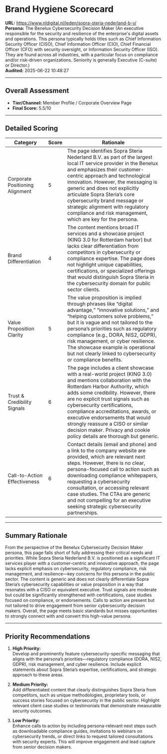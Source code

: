 # Brand Hygiene Scorecard

**URL:** https://www.nldigital.nl/leden/sopra-steria-nederland-b-v/  
**Persona:** The Benelux Cybersecurity Decision Maker (An executive responsible for the security and resilience of the enterprise's digital assets and operations. This persona typically holds titles such as Chief Information Security Officer (CISO), Chief Information Officer (CIO), Chief Financial Officer (CFO) with security oversight, or Information Security Officer (ISO). They are found across all industries, with a particular focus on compliance and/or risk-driven organizations. Seniority is generally Executive (C-suite) or Director.)  
**Audited:** 2025-06-22 10:48:27  

---

## Overall Assessment

- **Tier/Channel:** Member Profile / Corporate Overview Page  
- **Final Score:** 5.5/10  

---

## Detailed Scoring

| Category                    | Score | Rationale                                                                                                                                                                                                                                                                                                                                                           |
|-----------------------------|-------|--------------------------------------------------------------------------------------------------------------------------------------------------------------------------------------------------------------------------------------------------------------------------------------------------------------------------------------------------------------------|
| Corporate Positioning Alignment | 5     | The page identifies Sopra Steria Nederland B.V. as part of the largest local IT service provider in the Benelux and emphasizes their customer-centric approach and technological innovation. However, the messaging is generic and does not explicitly articulate Sopra Steria’s core cybersecurity brand message or strategic alignment with regulatory compliance and risk management, which are key for the persona. |
| Brand Differentiation         | 4     | The content mentions broad IT services and a showcase project (KING 3.0 for Rotterdam harbor) but lacks clear differentiation from competitors in cybersecurity or compliance expertise. The page does not highlight unique capabilities, certifications, or specialized offerings that would distinguish Sopra Steria in the cybersecurity domain for public sector clients.                                                     |
| Value Proposition Clarity    | 5     | The value proposition is implied through phrases like “digital advantage,” “innovative solutions,” and “helping customers solve problems,” but it is vague and not tailored to the persona’s priorities such as regulatory compliance (e.g., DORA, NIS2, GDPR), risk management, or cyber resilience. The showcase example is operational but not clearly linked to cybersecurity or compliance benefits.                              |
| Trust & Credibility Signals  | 6     | The page includes a client showcase with a real-world project (KING 3.0) and mentions collaboration with the Rotterdam Harbor Authority, which adds some credibility. However, there are no explicit trust signals such as cybersecurity certifications, compliance accreditations, awards, or executive endorsements that would strongly reassure a CISO or similar decision maker. Privacy and cookie policy details are thorough but generic. |
| Call-to-Action Effectiveness | 6     | Contact details (email and phone) and a link to the company website are provided, which are relevant next steps. However, there is no clear, persona-focused call to action such as downloading compliance whitepapers, requesting a cybersecurity consultation, or accessing relevant case studies. The CTAs are generic and not compelling for an executive seeking strategic cybersecurity partnerships.                           |

---

## Summary Rationale

From the perspective of the Benelux Cybersecurity Decision Maker persona, this page falls short of fully addressing their critical needs and priorities. While Sopra Steria Nederland B.V. is positioned as a significant IT services player with a customer-centric and innovative approach, the page lacks explicit emphasis on cybersecurity, regulatory compliance, risk management, and resilience—key concerns for this persona in the public sector. The content is generic and does not clearly differentiate Sopra Steria’s cybersecurity capabilities or value proposition in a way that resonates with a CISO or equivalent executive. Trust signals are moderate but could be significantly strengthened with certifications, case studies focused on compliance, or endorsements. Calls to action are present but not tailored to drive engagement from senior cybersecurity decision makers. Overall, the page meets basic standards but misses opportunities to strongly connect with and convert this high-value persona.

---

## Priority Recommendations

1. **High Priority:**  
   Develop and prominently feature cybersecurity-specific messaging that aligns with the persona’s priorities—regulatory compliance (DORA, NIS2, GDPR), risk management, and cyber resilience. Include explicit statements about Sopra Steria’s expertise, certifications, and strategic approach to these areas.

2. **Medium Priority:**  
   Add differentiated content that clearly distinguishes Sopra Steria from competitors, such as unique methodologies, proprietary tools, or success stories focused on cybersecurity in the public sector. Highlight relevant client case studies or testimonials that demonstrate measurable security outcomes.

3. **Low Priority:**  
   Enhance calls to action by including persona-relevant next steps such as downloadable compliance guides, invitations to webinars on cybersecurity trends, or direct links to request tailored consultations with security experts. This will improve engagement and lead capture from senior decision makers.